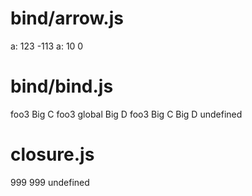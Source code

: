 # bind/arrow.js

a: 123
-113
a: 10
0

# bind/bind.js

foo3 Big C
foo3 global
Big D
foo3 Big C
Big D
undefined

# closure.js

999
999
undefined
